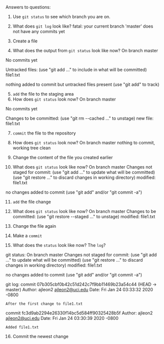Answers to questions:

1. Use `git status` to see which branch you are on.
2. What does `git log` look like?
fatal: your current branch 'master' does not have any commits yet

3. Create a file
4. What does the output from `git status` look like now?
On branch master

No commits yet

Untracked files:
  (use "git add <file>..." to include in what will be committed)
        file1.txt

nothing added to commit but untracked files present (use "git add" to track)

5. `add` the file to the staging area
6. How does `git status` look now?
On branch master

No commits yet

Changes to be committed:
  (use "git rm --cached <file>..." to unstage)
        new file:   file1.txt

7. `commit` the file to the repository
8. How does `git status` look now?
On branch master
nothing to commit, working tree clean

9. Change the content of the file you created earlier
10. What does `git status` look like now?
On branch master
Changes not staged for commit:
  (use "git add <file>..." to update what will be committed)
  (use "git restore <file>..." to discard changes in working directory)
        modified:   file1.txt

no changes added to commit (use "git add" and/or "git commit -a")

11. `add` the file change
12. What does `git status` look like now?
On branch master
Changes to be committed:
  (use "git restore --staged <file>..." to unstage)
        modified:   file1.txt

13. Change the file again
14. Make a `commit`
15. What does the `status` look like now? The `log`?

git status:
On branch master
Changes not staged for commit:
  (use "git add <file>..." to update what will be committed)
  (use "git restore <file>..." to discard changes in working directory)
        modified:   file1.txt

no changes added to commit (use "git add" and/or "git commit -a")

git log:
commit 07b305cbf0b42c51d242c7f9bb11469b23a54c44 (HEAD -> master)
Author: ajleon2 <ajleon2@uci.edu>
Date:   Fri Jan 24 03:33:32 2020 -0800

    After the first change to file1.txt

commit fc3d9ab2294e26330f14bc5d584ff90325428b5f
Author: ajleon2 <ajleon2@uci.edu>
Date:   Fri Jan 24 03:30:39 2020 -0800

    Added file1.txt


16. Commit the newest change

